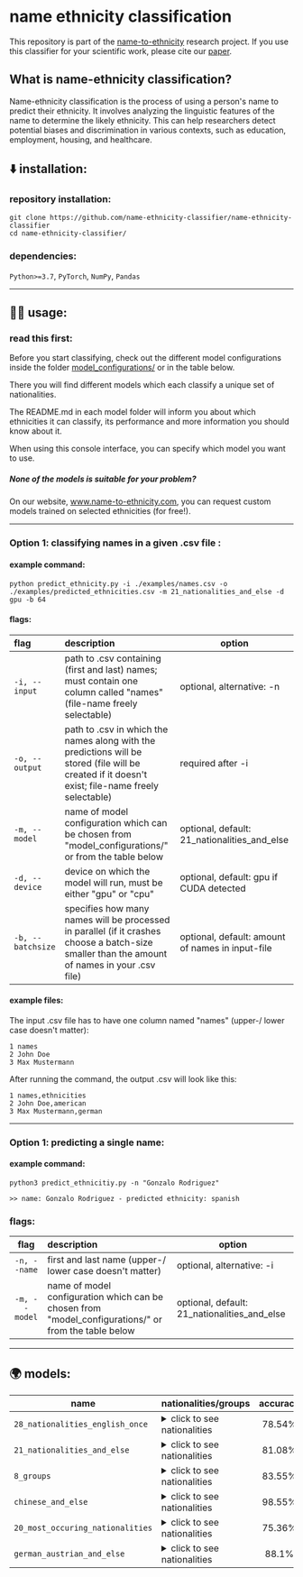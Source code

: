 # name ethnicity classification

This repository is part of the [name-to-ethnicity](www.name-to-ethnicity.com) research project. If you use this classifier for your scientific work, please cite our [paper](https://link.springer.com/article/10.1007/s00146-022-01619-4#citeas).


## What is name-ethnicity classification?
Name-ethnicity classification is the process of using a person's name to predict their ethnicity. It involves analyzing the linguistic features of the name to determine the likely ethnicity. This can help researchers detect potential biases and discrimination in various contexts, such as education, employment, housing, and healthcare.


## :arrow_down: installation:
### repository installation:
```
git clone https://github.com/name-ethnicity-classifier/name-ethnicity-classifier
cd name-ethnicity-classifier/
```
### dependencies: 
``Python>=3.7``, ``PyTorch``, ``NumPy``, ``Pandas``

---

## 👨‍💻 usage:

### read this first:

Before you start classifying, check out the different model configurations inside the folder [model_configurations/](./model_configurations/) or in the table below.

There you will find different models which each classify a unique set of nationalities.

The README.md in each model folder will inform you about which ethnicities it can classify, its performance and more information you should know about it.

When using this console interface, you can specify which model you want to use.

##### None of the models is suitable for your problem?
On our website, www.name-to-ethnicity.com, you can request custom models trained on selected ethnicities (for free!).

---

### Option 1: classifying names in a given .csv file :

#### example command:
```
python predict_ethnicity.py -i ./examples/names.csv -o ./examples/predicted_ethnicities.csv -m 21_nationalities_and_else -d gpu -b 64
```

#### flags:
| flag | description | option |
| :------------- |:------------- | ----- |
| ```-i, --input``` | path to .csv containing (first and last) names; must contain one column called "names" (file-name freely selectable) | optional, alternative: -n | 
| ```-o, --output``` | path to .csv in which the names along with the predictions will be stored (file will be created if it doesn't exist; file-name freely selectable) | required after -i |
| ```-m, --model``` | name of model configuration which can be chosen from "model_configurations/" or from the table below | optional, default: 21_nationalities_and_else |
| ```-d, --device``` | device on which the model will run, must be either "gpu" or "cpu" | optional, default: gpu if CUDA detected |
| ```-b, --batchsize``` | specifies how many names will be processed in parallel (if it crashes choose a batch-size smaller than the amount of names in your .csv file) | optional, default: amount of names in input-file |

#### example files:
The input .csv file has to have one column named "names" (upper-/ lower case doesn't matter):
```csv
1 names
2 John Doe
3 Max Mustermann
```

After running the command, the output .csv will look like this:
```csv
1 names,ethnicities
2 John Doe,american
3 Max Mustermann,german
```

---

### Option 1: predicting a single name:

#### example command:
```
python3 predict_ethnicitiy.py -n "Gonzalo Rodriguez"

>> name: Gonzalo Rodriguez - predicted ethnicity: spanish
```

### flags:
| flag | description | option |
| :-------------: |:------------- | ----- |
| ```-n, --name``` | first and last name (upper-/ lower case doesn't matter) | optional, alternative: -i | 
| ```-m, --model``` | name of model configuration which can be chosen from "model_configurations/" or from the table below | optional, default: 21_nationalities_and_else |

---

## :earth_africa: models:

| name | nationalities/groups | accuracy |
| ------------- |:------------- | :-----:|
| ```28_nationalities_english_once``` | <details><summary>click to see nationalities</summary>``british`` ``norwegian`` ``indian`` ``hungarian`` ``spanish`` ``german`` ``zimbabwean`` ``portugese`` ``polish`` ``bulgarian`` ``bangladeshi`` ``turkish`` ``belgian`` ``pakistani`` ``italian`` ``romanian`` ``lithuanian`` ``french`` ``chinese`` ``swedish`` ``nigerian`` ``greek`` ``south african`` ``japanese`` ``dutch`` ``danish`` ``russian`` ``filipino``</details> | 78.54% |
| ```21_nationalities_and_else``` |<details><summary>click to see nationalities</summary>``british`` ``else`` ``indian`` ``hungarian`` ``spanish`` ``german`` ``zimbabwean`` ``polish`` ``bulgarian`` ``turkish`` ``pakistani`` ``italian`` ``romanian`` ``french`` ``chinese`` ``swedish`` ``nigerian`` ``greek`` ``japanese`` ``dutch`` ``ukrainian`` ``danish`` ``russian``</details> | 81.08% |
| ```8_groups``` | <details><summary>click to see nationalities</summary>``african`` ``celtic`` ``eastAsian`` ``european`` ``hispanic`` ``muslim`` ``nordic`` ``southAsian``</details> | 83.55% |
| ```chinese_and_else``` | <details><summary>click to see nationalities</summary>``chinese`` ``else``</details> | 98.55% |
| ```20_most_occuring_nationalities``` | <details><summary>click to see nationalities</summary>``british`` ``norwegian`` ``indian`` ``irish`` ``spanish`` ``american`` ``german`` ``polish`` ``bulgarian`` ``turkish`` ``pakistani`` ``italian`` ``romanian`` ``french`` ``australian`` ``chinese`` ``swedish`` ``nigerian`` ``dutch`` ``filipin``</details> | 75.36% |
| ```german_austrian_and_else``` | <details><summary>click to see nationalities</summary>``german/austrian combined`` ``else``</details> | 88.1% |







